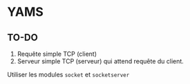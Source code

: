 # YAMS

## TO-DO


1. Requête simple TCP (client)
2. Serveur simple TCP (serveur) qui attend
requête du client.

Utiliser les modules `socket` et `socketserver`
